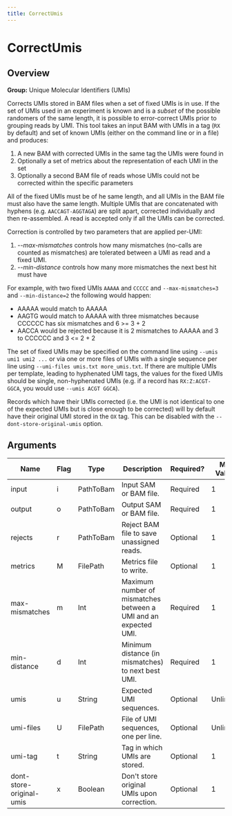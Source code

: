 ```yaml
---
title: CorrectUmis
---
```


# CorrectUmis

## Overview
**Group:** Unique Molecular Identifiers (UMIs)

Corrects UMIs stored in BAM files when a set of fixed UMIs is in use.  If the set of UMIs used in
an experiment is known and is a _subset_ of the possible randomers of the same length, it is possible
to error-correct UMIs prior to grouping reads by UMI.  This tool takes an input BAM with UMIs in a
tag (`RX` by default) and set of known UMIs (either on the command line or in a file) and produces:

  1. A new BAM with corrected UMIs in the same tag the UMIs were found in
  2. Optionally a set of metrics about the representation of each UMI in the set
  3. Optionally a second BAM file of reads whose UMIs could not be corrected within the specific parameters

All of the fixed UMIs must be of he same length, and all UMIs in the BAM file must also have the same
length.  Multiple UMIs that are concatenated with hyphens (e.g. `AACCAGT-AGGTAGA`) are split apart,
corrected individually and then re-assembled.  A read is accepted only if all the UMIs can be corrected.

Correction is controlled by two parameters that are applied per-UMI:

  1. _--max-mismatches_ controls how many mismatches (no-calls are counted as mismatches) are tolerated
         between a UMI as read and a fixed UMI.
  2. _--min-distance_ controls how many more mismatches the next best hit must have

For example, with two fixed UMIs `AAAAA` and `CCCCC` and `--max-mismatches=3` and `--min-distance=2` the
following would happen:

  - AAAAA would match to AAAAA
  - AAGTG would match to AAAAA with three mismatches because CCCCCC has six mismatches and 6 >= 3 + 2
  - AACCA would be rejected because it is 2 mismatches to AAAAA and 3 to CCCCCC and 3 <= 2 + 2

The set of fixed UMIs may be specified on the command line using `--umis umi1 umi2 ...` or via one or
more files of UMIs with a single sequence per line using `--umi-files umis.txt more_umis.txt`.  If there
are multiple UMIs per template, leading to hyphenated UMI tags, the values for the fixed UMIs should
be single, non-hyphenated UMIs (e.g. if a record has `RX:Z:ACGT-GGCA`, you would use `--umis ACGT GGCA`).

Records which have their UMIs corrected (i.e. the UMI is not identical to one of the expected UMIs but is
close enough to be corrected) will by default have their original UMI stored in the `OX` tag. This can be
disabled with the `--dont-store-original-umis` option.

## Arguments

|Name|Flag|Type|Description|Required?|Max Values|Default Value(s)|
|----|----|----|-----------|---------|----------|----------------|
|input|i|PathToBam|Input SAM or BAM file.|Required|1||
|output|o|PathToBam|Output SAM or BAM file.|Required|1||
|rejects|r|PathToBam|Reject BAM file to save unassigned reads.|Optional|1||
|metrics|M|FilePath|Metrics file to write.|Optional|1||
|max-mismatches|m|Int|Maximum number of mismatches between a UMI and an expected UMI.|Required|1||
|min-distance|d|Int|Minimum distance (in mismatches) to next best UMI.|Required|1||
|umis|u|String|Expected UMI sequences.|Optional|Unlimited||
|umi-files|U|FilePath|File of UMI sequences, one per line.|Optional|Unlimited||
|umi-tag|t|String|Tag in which UMIs are stored.|Optional|1|RX|
|dont-store-original-umis|x|Boolean|Don't store original UMIs upon correction.|Optional|1|false|

